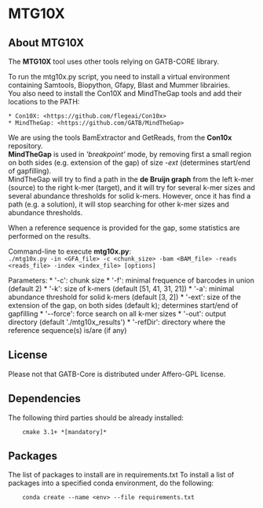 # MTG10X

## About MTG10X

The **MTG10X** tool uses other tools relying on GATB-CORE library.

To run the mtg10x.py script, you need to install a virtual environment containing Samtools, Biopython, Gfapy, Blast and Mummer librairies.  
You also need to install the Con10X and MindTheGap tools and add their locations to the PATH:

    * Con10X: <https://github.com/flegeai/Con10x>
    * MindTheGap: <https://github.com/GATB/MindTheGap>

We are using the tools BamExtractor and GetReads, from the **Con10x** repository.  
**MindTheGap** is used in *'breakpoint'* mode, by removing first a small region on both sides (e.g. extension of the gap) of size *-ext* (determines start/end of gapfilling).  
MindTheGap will try to find a path in the **de Bruijn graph** from the left k-mer (source) to the right k-mer (target), and it will try for several k-mer sizes and several abundance thresholds for solid k-mers. However, once it has find a path (e.g. a solution), it will stop searching for other k-mer sizes and abundance thresholds.

When a reference sequence is provided for the gap, some statistics are performed on the results.

Command-line to execute **mtg10x.py**:  
`./mtg10x.py -in <GFA_file> -c <chunk_size> -bam <BAM_file> -reads <reads_file> -index <index_file> [options]
`

Parameters:
    * '-c': chunk size
    * '-f': minimal frequence of barcodes in union (default 2)
    * '-k': size of k-mers (default [51, 41, 31, 21])
    * '-a': minimal abundance threshold for solid k-mers (default [3, 2])
    * '-ext': size of the extension of the gap, on both sides (default k); determines start/end of gapfilling
    * '--force': force search on all k-mer sizes
    * '-out': output directory (default './mtg10x_results')
    * '-refDir': directory where the reference sequence(s) is/are (if any)


## License

Please not that GATB-Core is distributed under Affero-GPL license.

## Dependencies

The following third parties should be already installed:
```
    cmake 3.1+ *[mandatory]*
```

## Packages

The list of packages to install are in requirements.txt
To install a list of packages into a specified conda environment, do the following:
```
    conda create --name <env> --file requirements.txt
```